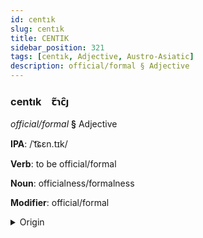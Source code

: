 ```yaml
---
id: centık
slug: centık
title: CENTIK
sidebar_position: 321
tags: [centık, Adjective, Austro-Asiatic]
description: official/formal § Adjective
---
```


### centık&emsp;<span kind="abugida">ꞇ̃ɿc̑ȷ</span>

*official/formal* **§** Adjective

**IPA**: /ˈt͡ɕɛn.tɪk/

**Verb**: to be official/formal

**Noun**: officialness/formalness

**Modifier**: official/formal

<details>
    <summary>Origin</summary>
    Vietnamese chánh thức [t͡ɕɛɲ˦˧˥ tʰɨk̚˦˧˥]<br/>
    <em>Austro-Asiatic Language Family</em>
</details>